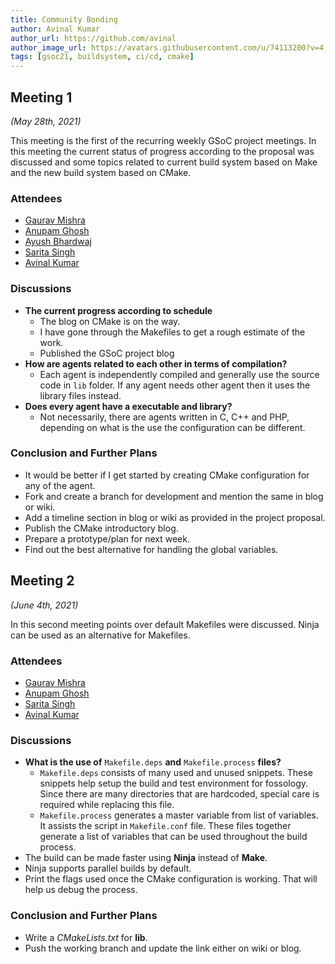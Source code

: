 ```yaml
---
title: Community Bonding
author: Avinal Kumar
author_url: https://github.com/avinal
author_image_url: https://avatars.githubusercontent.com/u/74113200?v=4
tags: [gsoc21, buildsystem, ci/cd, cmake]
---
```


<!--
SPDX-License-Identifier: CC-BY-SA-4.0

SPDX-FileCopyrightText: 2021 Avinal Kumar <avinal.xlvii@gmail.com>
-->

## Meeting 1
*(May 28th, 2021)*

This meeting is the first of the recurring weekly GSoC project meetings. In this meeting the current status of progress according to the proposal was discussed and some topics related to current build system based on Make and the new build system based on CMake.

<!--truncate-->

### Attendees

-   [Gaurav Mishra](https://github.com/GMishx)
-   [Anupam Ghosh](https://github.com/ag4ums)
-   [Ayush Bhardwaj](https://github.com/hastagAB)
-   [Sarita Singh](https://github.com/itssingh)
-   [Avinal Kumar](https://github.com/avinal)

### Discussions

-   **The current progress according to schedule**
    -   The blog on CMake is on the way.
    -   I have gone through the Makefiles to get a rough estimate of the work.
    -   Published the GSoC project blog
-   **How are agents related to each other in terms of compilation?**
    -   Each agent is independently compiled and generally use the source code in `lib` folder. If any agent needs other agent then it uses the library files instead.
-   **Does every agent have a executable and library?**
    -   Not necessarily, there are agents written in C, C++ and PHP, depending on what is the use the configuration can be different.

### Conclusion and Further Plans

-   It would be better if I get started by creating CMake configuration for any of the agent.
-   Fork and create a branch for development and mention the same in blog or wiki.
-   Add a timeline section in blog or wiki as provided in the project proposal.
-   Publish the CMake introductory blog.
-   Prepare a prototype/plan for next week.
-   Find out the best alternative for handling the global variables.


## Meeting 2
*(June 4th, 2021)*

In this second meeting points over default Makefiles were discussed. Ninja can be used as an alternative for Makefiles.

### Attendees

-   [Gaurav Mishra](https://github.com/GMishx)
-   [Anupam Ghosh](https://github.com/ag4ums)
-   [Sarita Singh](https://github.com/itssingh)
-   [Avinal Kumar](https://github.com/avinal)

### Discussions

-   **What is the use of** `Makefile.deps` **and** `Makefile.process` **files?**
    -   `Makefile.deps` consists of many used and unused snippets. These snippets help setup the build and test environment for fossology. Since there are many directories that are hardcoded, special care is required while replacing this file.
    -   `Makefile.process` generates a master variable from list of variables. It assists the script in `Makefile.conf` file. These files together generate a list of variables that can be used throughout the build process.
-   The build can be made faster using **Ninja** instead of **Make**.
-   Ninja supports parallel builds by default.
-   Print the flags used once the CMake configuration is working. That will help us debug the process.

### Conclusion and Further Plans

-   Write a *CMakeLists.txt* for **lib**.
-   Push the working branch and update the link either on wiki or blog.
